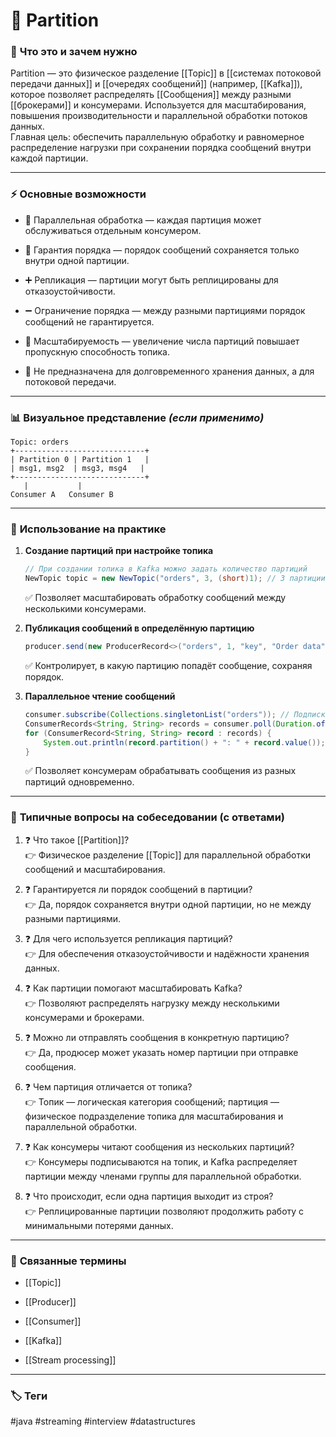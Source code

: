 # 📄 **Partition**

### 📝 **Что это и зачем нужно**

Partition — это физическое разделение [[Topic]] в [[системах потоковой передачи данных]] и [[очередях сообщений]] (например, [[Kafka]]), которое позволяет распределять [[Сообщения]] между разными [[брокерами]] и консумерами. Используется для масштабирования, повышения производительности и параллельной обработки потоков данных.  
Главная цель: обеспечить параллельную обработку и равномерное распределение нагрузки при сохранении порядка сообщений внутри каждой партиции.

---

### ⚡ **Основные возможности**

- 📍 Параллельная обработка — каждая партиция может обслуживаться отдельным консумером.
    
- 🔑 Гарантия порядка — порядок сообщений сохраняется только внутри одной партиции.
    
- ➕ Репликация — партиции могут быть реплицированы для отказоустойчивости.
    
- ➖ Ограничение порядка — между разными партициями порядок сообщений не гарантируется.
    
- 🔄 Масштабируемость — увеличение числа партиций повышает пропускную способность топика.
    
- 🚫 Не предназначена для долговременного хранения данных, а для потоковой передачи.
    

---

### 📊 **Визуальное представление** _(если применимо)_

```
Topic: orders
+-----------------------------+
| Partition 0 | Partition 1   |
| msg1, msg2  | msg3, msg4   |
+-----------------------------+
   |           |
Consumer A   Consumer B
```

---

### 💼 **Использование на практике**

1. **Создание партиций при настройке топика**
    
    ```java
    // При создании топика в Kafka можно задать количество партиций
    NewTopic topic = new NewTopic("orders", 3, (short)1); // 3 партиции, 1 реплика
    ```
    
    ✅ Позволяет масштабировать обработку сообщений между несколькими консумерами.
    
2. **Публикация сообщений в определённую партицию**
    
    ```java
    producer.send(new ProducerRecord<>("orders", 1, "key", "Order data")); // Отправляем сообщение в Partition 1
    ```
    
    ✅ Контролирует, в какую партицию попадёт сообщение, сохраняя порядок.
    
3. **Параллельное чтение сообщений**
    
    ```java
    consumer.subscribe(Collections.singletonList("orders")); // Подписка на топик
    ConsumerRecords<String, String> records = consumer.poll(Duration.ofMillis(100)); // Получаем сообщения из всех партиций
    for (ConsumerRecord<String, String> record : records) {
        System.out.println(record.partition() + ": " + record.value()); // Определяем партицию и обрабатываем сообщение
    }
    ```
    
    ✅ Позволяет консумерам обрабатывать сообщения из разных партиций одновременно.
    

---

### 🎯 **Типичные вопросы на собеседовании (с ответами)**

1. ❓ Что такое [[Partition]]?  
    👉 Физическое разделение [[Topic]] для параллельной обработки сообщений и масштабирования.
    
2. ❓ Гарантируется ли порядок сообщений в партиции?  
    👉 Да, порядок сохраняется внутри одной партиции, но не между разными партициями.
    
3. ❓ Для чего используется репликация партиций?  
    👉 Для обеспечения отказоустойчивости и надёжности хранения данных.
    
4. ❓ Как партиции помогают масштабировать Kafka?  
    👉 Позволяют распределять нагрузку между несколькими консумерами и брокерами.
    
5. ❓ Можно ли отправлять сообщения в конкретную партицию?  
    👉 Да, продюсер может указать номер партиции при отправке сообщения.
    
6. ❓ Чем партиция отличается от топика?  
    👉 Топик — логическая категория сообщений; партиция — физическое подразделение топика для масштабирования и параллельной обработки.
    
7. ❓ Как консумеры читают сообщения из нескольких партиций?  
    👉 Консумеры подписываются на топик, и Kafka распределяет партиции между членами группы для параллельной обработки.
    
8. ❓ Что происходит, если одна партиция выходит из строя?  
    👉 Реплицированные партиции позволяют продолжить работу с минимальными потерями данных.
    

---

### 🔗 **Связанные термины**

- [[Topic]]
    
- [[Producer]]
    
- [[Consumer]]
    
- [[Kafka]]
    
- [[Stream processing]]
    

---

### 🏷 **Теги**

#java #streaming #interview #datastructures